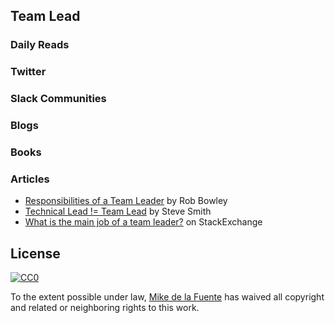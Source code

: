 ## Team Lead
### Daily Reads

### Twitter

### Slack Communities

### Blogs

### Books

### Articles
- [Responsibilities of a Team Leader](http://blog.robbowley.net/responsibilities-of-a-team-leader/) by Rob Bowley
- [Technical Lead != Team Lead](https://dzone.com/articles/technical-lead-team-lead) by Steve Smith
- [What is the main job of a team leader?](http://softwareengineering.stackexchange.com/questions/37694/what-is-the-main-job-of-a-team-leader) on StackExchange

## License

[![CC0](https://mirrors.creativecommons.org/presskit/buttons/88x31/svg/cc-zero.svg)](https://creativecommons.org/publicdomain/zero/1.0/)

To the extent possible under law, [Mike de la Fuente](http://twitter.highfiveboom.com) has waived all copyright and related or neighboring rights to this work.
